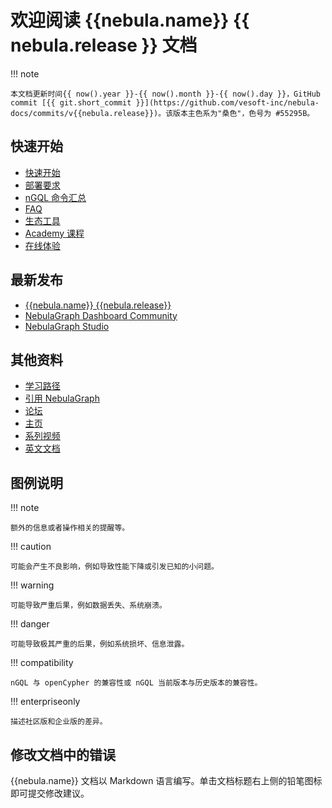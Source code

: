 # 欢迎阅读 {{nebula.name}} {{ nebula.release }} 文档

!!! note
    
    本文档更新时间{{ now().year }}-{{ now().month }}-{{ now().day }}，GitHub commit [{{ git.short_commit }}](https://github.com/vesoft-inc/nebula-docs/commits/v{{nebula.release}})。该版本主色系为"桑色"，色号为 #55295B。

<!--
    
NebulaGraph 是一款开源的、分布式的、易扩展的原生图数据库，能够承载数千亿个点和数万亿条边的超大规模数据集，并且提供毫秒级查询。


<a href="https://www.bilibili.com/video/BV12R4y1e7U7"><img src="https://docs-cdn.nebula-graph.com.cn/figures/picture1.png" alt="3.4.0发布"></a>
-->

## 快速开始


* [快速开始](2.quick-start/1.quick-start-overview.md)
* [部署要求](4.deployment-and-installation/1.resource-preparations.md)
* [nGQL 命令汇总](2.quick-start/6.cheatsheet-for-ngql-command.md)
* [FAQ](20.appendix/0.FAQ.md)
* [生态工具](20.appendix/6.eco-tool-version.md)
* [Academy 课程](https://academic.nebula-graph.io/intro/)
* [在线体验](https://www.nebula-graph.com.cn/demo)

## 最新发布

- [{{nebula.name}}  {{nebula.release}}](20.appendix/release-notes/nebula-comm-release-note.md)
- [NebulaGraph Dashboard Community](20.appendix/release-notes/dashboard-comm-release-note.md)
- [NebulaGraph Studio](20.appendix/release-notes/studio-release-note.md)


## 其他资料

- [学习路径](https://academic.nebula-graph.io/?lang=ZH_CN)
- [引用 NebulaGraph](https://arxiv.org/abs/2206.07278)
- [论坛](https://discuss.nebula-graph.com.cn/)
- [主页](https://nebula-graph.com.cn/)
- [系列视频](https://space.bilibili.com/472621355)
- [英文文档](https://docs.nebula-graph.io/)
   

## 图例说明

<!-- 
本文有 40+ 个 caution。
本文有 30+ 个 danger。
本文有 80+ 个 compatibility 和兼容性提示。
-->

!!! note

    额外的信息或者操作相关的提醒等。

!!! caution

    可能会产生不良影响，例如导致性能下降或引发已知的小问题。

!!! warning

    可能导致严重后果，例如数据丢失、系统崩溃。

!!! danger

    可能导致极其严重的后果，例如系统损坏、信息泄露。

!!! compatibility

    nGQL 与 openCypher 的兼容性或 nGQL 当前版本与历史版本的兼容性。

!!! enterpriseonly

    描述社区版和企业版的差异。

## 修改文档中的错误
 
{{nebula.name}} 文档以 Markdown 语言编写。单击文档标题右上侧的铅笔图标即可提交修改建议。
